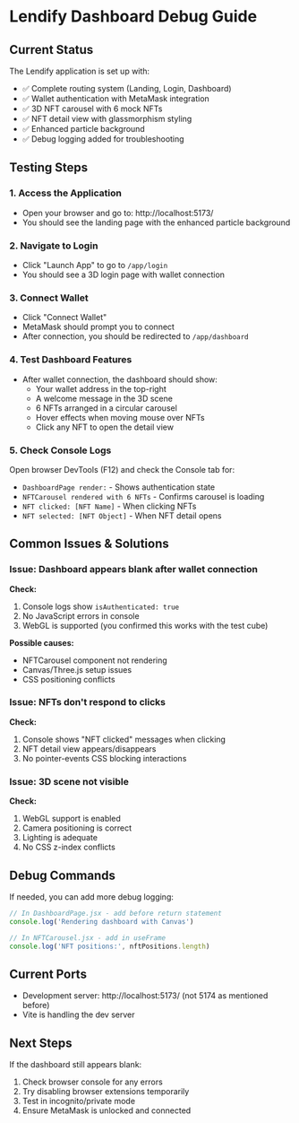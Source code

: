 # Lendify Dashboard Debug Guide

## Current Status
The Lendify application is set up with:
- ✅ Complete routing system (Landing, Login, Dashboard)
- ✅ Wallet authentication with MetaMask integration
- ✅ 3D NFT carousel with 6 mock NFTs
- ✅ NFT detail view with glassmorphism styling
- ✅ Enhanced particle background
- ✅ Debug logging added for troubleshooting

## Testing Steps

### 1. Access the Application
- Open your browser and go to: http://localhost:5173/
- You should see the landing page with the enhanced particle background

### 2. Navigate to Login
- Click "Launch App" to go to `/app/login`
- You should see a 3D login page with wallet connection

### 3. Connect Wallet
- Click "Connect Wallet" 
- MetaMask should prompt you to connect
- After connection, you should be redirected to `/app/dashboard`

### 4. Test Dashboard Features
- After wallet connection, the dashboard should show:
  - Your wallet address in the top-right
  - A welcome message in the 3D scene
  - 6 NFTs arranged in a circular carousel
  - Hover effects when moving mouse over NFTs
  - Click any NFT to open the detail view

### 5. Check Console Logs
Open browser DevTools (F12) and check the Console tab for:
- `DashboardPage render:` - Shows authentication state
- `NFTCarousel rendered with 6 NFTs` - Confirms carousel is loading
- `NFT clicked: [NFT Name]` - When clicking NFTs
- `NFT selected: [NFT Object]` - When NFT detail opens

## Common Issues & Solutions

### Issue: Dashboard appears blank after wallet connection

**Check:**
1. Console logs show `isAuthenticated: true`
2. No JavaScript errors in console
3. WebGL is supported (you confirmed this works with the test cube)

**Possible causes:**
- NFTCarousel component not rendering
- Canvas/Three.js setup issues
- CSS positioning conflicts

### Issue: NFTs don't respond to clicks

**Check:**
1. Console shows "NFT clicked" messages when clicking
2. NFT detail view appears/disappears
3. No pointer-events CSS blocking interactions

### Issue: 3D scene not visible

**Check:**
1. WebGL support is enabled
2. Camera positioning is correct
3. Lighting is adequate
4. No CSS z-index conflicts

## Debug Commands

If needed, you can add more debug logging:

```javascript
// In DashboardPage.jsx - add before return statement
console.log('Rendering dashboard with Canvas')

// In NFTCarousel.jsx - add in useFrame
console.log('NFT positions:', nftPositions.length)
```

## Current Ports
- Development server: http://localhost:5173/ (not 5174 as mentioned before)
- Vite is handling the dev server

## Next Steps
If the dashboard still appears blank:
1. Check browser console for any errors
2. Try disabling browser extensions temporarily
3. Test in incognito/private mode
4. Ensure MetaMask is unlocked and connected
